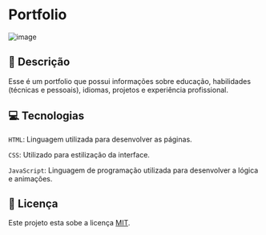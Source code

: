 # Portfolio
![image](https://github.com/user-attachments/assets/d7254f2a-8af9-4867-b6e7-9453932b63f8)


## 📑 Descrição

Esse é um portfolio que possui informações sobre educação, habilidades (técnicas e pessoais), idiomas, projetos e experiência profissional.



## 💻 Tecnologias 

`HTML`: Linguagem utilizada para desenvolver as páginas.

`CSS`: Utilizado para estilização da interface.

`JavaScript`: Linguagem de programação utilizada para desenvolver a lógica e animações.


## 🚧 Licença

Este projeto esta sobe a licença [MIT](./LICENSE).

